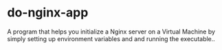 # do-nginx-app
A program that helps you initialize a Nginx server on a Virtual Machine by simply setting up environment variables and and running the executable..
